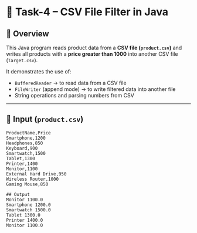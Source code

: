 # 📄 Task-4 – CSV File Filter in Java

## 📌 Overview
This Java program reads product data from a **CSV file (`product.csv`)** and writes all products with a **price greater than 1000** into another CSV file (`Target.csv`).  

It demonstrates the use of:
- `BufferedReader` → to read data from a CSV file  
- `FileWriter` (append mode) → to write filtered data into another file  
- String operations and parsing numbers from CSV  

---

## 📝 Input (`product.csv`)
```csv
ProductName,Price
Smartphone,1200
Headphones,850
Keyboard,900
Smartwatch,1500
Tablet,1300
Printer,1400
Monitor,1100
External Hard Drive,950
Wireless Router,1000
Gaming Mouse,850

## Output
Monitor 1100.0
Smartphone 1200.0
Smartwatch 1500.0
Tablet 1300.0
Printer 1400.0
Monitor 1100.0

